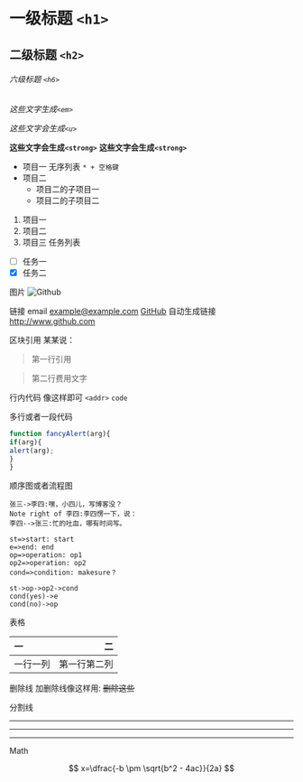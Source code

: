 # 一级标题 `<h1>`
## 二级标题 `<h2>`
###### 六级标题 `<h6>`


*这些文字生成`<em>`* 

 _这些文字会生成`<u>`_
 
 **这些文字会生成`<strong>`**
 __这些文字会生成`<strong>`__

 * 项目一 无序列表 `* + 空格键`
 * 项目二 
     * 项目二的子项目一
     *  项目二的子项目二
 
 1. 项目一
 2. 项目二
 3. 项目三
任务列表

- [ ] 任务一 
- [x] 任务二

图片
![Github](http://zh.mweb.im/asset/img/set-up-git.gif)

链接
email <example@example.com>
[GitHub](http://github.com)
自动生成链接 <http://www.github.com>

区块引用
某某说：
> 第一行引用

> 第二行费用文字

行内代码
像这样即可 `<addr>` `code`

多行或者一段代码
```js
function fancyAlert(arg){
if(arg){
alert(arg);
}
}
```
顺序图或者流程图


```sequence
张三->李四:嘿，小四儿，写博客没？
Note right of 李四:李四愣一下，说：
李四-->张三:忙的吐血，哪有时间写。
```



```flow
st=>start: start
e=>end: end
op=>operation: op1
op2=>operation: op2
cond=>condition: makesure？

st->op->op2->cond
cond(yes)->e
cond(no)->op
```
表格

一 | 二
:-------- | -------:
一行一列 | 第一行第二列

删除线
加删除线像这样用: ~~删除这些~~

分割线

***

*****

- - -

Math

$$  x=\dfrac{-b \pm \sqrt{b^2 - 4ac}}{2a}  $$








